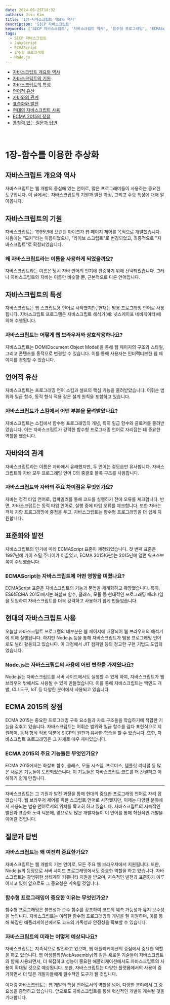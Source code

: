 ```yaml
---
date: 2024-06-25T18:32
authors: Jisu Kim
title: '1장-자바스크립트 개요와 역사'
description: 'SICP 자바스크립트'
keywords: ['SICP 자바스크립트', '자바스크립트 역사', '함수형 프로그래밍', 'ECMAScript', 'Node.js']
tags:
  - SICP 자바스크립트
  - JavaScript
  - ECMAScript
  - 함수형 프로그래밍
  - Node.js
---
```


- [자바스크립트 개요와 역사](#자바스크립트-개요와-역사)
- [자바스크립트의 기원](#자바스크립트의-기원)
- [자바스크립트의 특성](#자바스크립트의-특성)
- [언어적 유산](#언어적-유산)
- [자바와의 관계](#자바와의-관계)
- [표준화와 발전](#표준화와-발전)
- [현대의 자바스크립트 사용](#현대의-자바스크립트-사용)
- [ECMA 2015의 장점](#ecma-2015의-장점)
- [통찰력 있는 질문과 답변](#통찰력-있는-질문과-답변)

<!--truncate-->

<br />

# 1장-함수를 이용한 추상화

## 자바스크립트 개요와 역사

자바스크립트는 웹 개발의 중심에 있는 언어로, 많은 프로그래머들이 사용하는 중요한 도구입니다. 이 글에서는 자바스크립트의 기원과 발전 과정, 그리고 주요 특성에 대해 알아봅니다.

## 자바스크립트의 기원
자바스크립트는 1995년에 브랜던 아이크가 웹 페이지 제어를 목적으로 개발했습니다. 처음에는 "모카"라는 이름이었으나, "라이브 스크립트"로 변경되었고, 최종적으로 "자바스크립트"로 확정되었습니다.

### 왜 자바스크립트라는 이름을 사용하게 되었을까요?
자바스크립트라는 이름은 당시 자바 언어의 인기에 편승하기 위해 선택되었습니다. 그러나 자바스크립트와 자바는 이름만 비슷할 뿐, 근본적으로 다른 언어입니다.

## 자바스크립트의 특성
자바스크립트는 웹 스크립트용 언어로 시작했지만, 현재는 범용 프로그래밍 언어로 사용됩니다. 자바스크립트 프로그램은 자바스크립트 해석기(예: 넷스케이프 네비게이터)에 의해 수행됩니다.

### 자바스크립트는 어떻게 웹 브라우저와 상호작용하나요?
자바스크립트는 DOM(Document Object Model)을 통해 웹 페이지의 구조와 스타일, 그리고 콘텐츠를 동적으로 변경할 수 있습니다. 이를 통해 사용자는 인터랙티브한 웹 페이지를 경험할 수 있습니다.

## 언어적 유산
자바스크립트는 프로그래밍 언어 스킴과 셀프의 핵심 기능을 물려받았습니다. 어휘순 범위와 일급 함수, 동적 형식 적용 같은 설계 원칙을 포함하고 있습니다.

### 자바스크립트가 스킴에서 어떤 부분을 물려받았나요?
자바스크립트는 스킴에서 함수형 프로그래밍의 개념, 특히 일급 함수와 클로저를 물려받았습니다. 이는 자바스크립트가 강력한 함수형 프로그래밍 언어로 자리잡는 데 중요한 역할을 했습니다.

## 자바와의 관계
자바스크립트라는 이름은 자바에서 유래했지만, 두 언어는 겉모습만 유사합니다. 자바스크립트와 자바 모두 프로그래밍 언어 C의 중괄호 블록 구조를 사용합니다.

### 자바스크립트와 자바의 주요 차이점은 무엇인가요?
자바는 정적 타입 언어로, 컴파일러를 통해 코드를 실행하기 전에 오류를 체크합니다. 반면, 자바스크립트는 동적 타입 언어로, 실행 중에 타입 오류를 체크합니다. 또한 자바는 객체 지향 프로그래밍에 중점을 두고, 자바스크립트는 함수형 프로그래밍을 더 쉽게 지원합니다.

## 표준화와 발전
자바스크립트의 인기에 따라 ECMAScript 표준이 제정되었습니다. 첫 번째 표준은 1997년에 가이 스틸 주니어가 이끌었고, ECMA 2015(6판)는 2015년에 앨런 워프스브록이 주도했습니다.

### ECMAScript는 자바스크립트에 어떤 영향을 미쳤나요?
ECMAScript 표준은 자바스크립트의 기능과 문법을 체계화하고 확장했습니다. 특히, ES6(ECMA 2015)에서는 화살표 함수, 클래스, 모듈 등 현대적인 프로그래밍 패러다임을 도입하여 자바스크립트를 더욱 강력하고 사용하기 쉽게 만들었습니다.

## 현대의 자바스크립트 사용
오늘날 자바스크립트 프로그램의 대부분은 웹 페이지에 내장되어 웹 브라우저의 해석기에 의해 실행됩니다. 하지만 Node.js 등을 통해 자바스크립트가 범용 프로그래밍 언어로도 널리 활용되고 있습니다. 이 과정에서 JIT 컴파일 등의 정교한 구현 기법도 도입되었습니다.

### Node.js는 자바스크립트의 사용에 어떤 변화를 가져왔나요?
Node.js는 자바스크립트를 서버 사이드에서도 실행할 수 있게 하여, 자바스크립트가 웹 브라우저 밖에서도 사용될 수 있게 만들었습니다. 이를 통해 자바스크립트는 백엔드 개발, CLI 도구, IoT 등 다양한 분야에서 사용되고 있습니다.

## ECMA 2015의 장점
ECMA 2015는 중요한 프로그래밍 구축 요소들과 자료 구조들을 학습하기에 적합한 기능을 갖추고 있습니다. 자바스크립트는 어휘순 범위와 일급 함수를 람다 표현식으로 지원하며, 동적 형식 적용 덕분에 SICP의 원판과 유사한 학습을 할 수 있습니다. 또한, 자바스크립트 프로그래밍은 그 자체로 매우 재미있습니다.

### ECMA 2015의 주요 기능들은 무엇인가요?
ECMA 2015에서는 화살표 함수, 클래스, 모듈 시스템, 프로미스, 템플릿 리터럴 등 많은 새로운 기능들이 도입되었습니다. 이 기능들은 자바스크립트 코드를 더 간결하고 이해하기 쉽게 만듭니다.

---

자바스크립트는 그 기원과 발전 과정을 통해 현대의 중요한 프로그래밍 언어로 자리 잡았습니다. 웹 브라우저 제어를 위한 스크립트 언어로 시작했지만, 이제는 다양한 분야에서 사용되는 범용 언어로서의 위치를 확고히 하고 있습니다. 자바스크립트의 지속적인 발전과 표준화 노력 덕분에, 앞으로도 많은 개발자들이 이 언어를 통해 혁신적인 개발을 이어갈 것입니다.

## 질문과 답변

### 자바스크립트는 왜 여전히 중요한가요?
자바스크립트는 웹 개발의 기본 언어로, 모든 주요 웹 브라우저에서 지원됩니다. 또한, Node.js의 등장으로 서버 사이드 프로그래밍에서도 중요한 역할을 하고 있습니다. 자바스크립트는 광범위한 생태계와 커뮤니티 지원을 받으며, 지속적인 발전과 표준화가 이루어지고 있어 앞으로도 그 중요성은 계속될 것입니다.

### 함수형 프로그래밍이 중요한 이유는 무엇인가요?
함수형 프로그래밍은 불변성과 순수 함수를 강조하여 코드의 예측 가능성과 유지 보수성을 높입니다. 자바스크립트는 이러한 함수형 프로그래밍의 개념을 잘 지원하며, 이를 통해 복잡한 애플리케이션에서도 코드의 가독성과 안정성을 확보할 수 있습니다.

### 자바스크립트의 미래는 어떻게 예상되나요?
자바스크립트는 지속적으로 발전하고 있으며, 웹 애플리케이션의 중심에서 중요한 역할을 하고 있습니다. 웹 어셈블리(WebAssembly)와 같은 새로운 기술들이 자바스크립트와 함께 사용되면서, 더 복잡하고 성능이 중요한 애플리케이션에서도 자바스크립트의 사용이 확대될 것으로 예상됩니다. 또한, 자바스크립트는 다양한 플랫폼에서의 사용이 증가하면서 더 많은 개발자들에게 필수적인 도구가 될 것입니다.

이처럼 자바스크립트는 웹 개발의 핵심 언어로서의 역할을 넘어, 다양한 분야에서 그 중요성을 증명하고 있습니다. 앞으로도 자바스크립트를 통해 혁신적인 개발이 계속될 것을 기대합니다.
